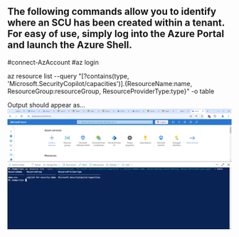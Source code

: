 ## The following commands allow you to identify where an SCU has been created within a tenant. For easy of use, simply log into the Azure Portal and launch the Azure Shell.


\#connect-AzAccount
\#az login

az resource list --query "[?contains(type, 'Microsoft.SecurityCopilot/capacities')].{ResourceName:name, ResourceGroup:resourceGroup, ResourceProviderType:type}" -o table

Output should appear as...
![Azure Portal Showing SCU location](https://raw.githubusercontent.com/RickKotlarz/Copilot-for-Security-Plugins/main/Find_SCUs/Find-SCU-Results.png)



